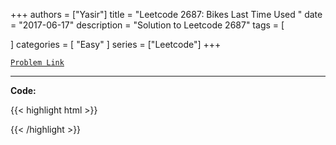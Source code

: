 
+++
authors = ["Yasir"]
title = "Leetcode 2687: Bikes Last Time Used "
date = "2017-06-17"
description = "Solution to Leetcode 2687"
tags = [
    
]
categories = [
    "Easy"
]
series = ["Leetcode"]
+++



[`Problem Link`](https://leetcode.com/problems/bikes-last-time-used/description/)

---

**Code:**

{{< highlight html >}}

{{< /highlight >}}

